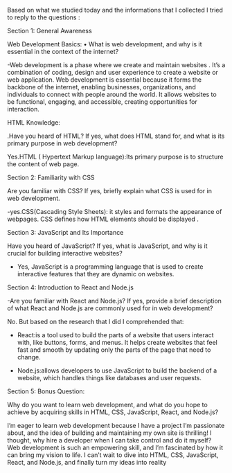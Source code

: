 Based on what we studied today and the informations that I collected I tried to reply to the questions :

Section 1: General Awareness

Web Development Basics:
• What is web development, and why is it essential in the context of the internet?

-Web development is a phase where we create and maintain websites . It’s a combination of coding, design and user experience to create a website or web application.
Web development is essential because it forms the backbone of the internet, enabling businesses, organizations, and individuals to connect with people around the world. It allows websites to be functional, engaging, and accessible, creating opportunities for interaction.

HTML Knowledge:

.Have you heard of HTML? If yes, what does HTML stand for, and what is its primary purpose in web development?

Yes.HTML ( Hypertext Markup language):Its primary purpose is to structure the content of web page.

Section 2: Familiarity with CSS

Are you familiar with CSS? If yes, briefly explain what CSS is used for in web development.

-yes.CSS(Cascading Style Sheets): it styles and formats the appearance of webpages. CSS defines how HTML elements should be displayed .

Section 3: JavaScript and Its Importance

Have you heard of JavaScript? If yes, what is JavaScript, and why is it crucial for building interactive websites?

- Yes, JavaScript is a programming language that is used to create interactive features that they are dynamic on websites.

Section 4: Introduction to React and Node.js

-Are you familiar with React and Node.js? If yes, provide a brief description of what React and Node.js are commonly used for in web development?

No. But based on the research that I did I comprehended that:

- React:is a tool used to build the parts of a website that users interact with, like buttons, forms, and menus. It helps create websites that feel fast and smooth by updating only the parts of the page that need to change.

- Node.js:allows developers to use JavaScript to build the backend of a website, which handles things like databases and user requests.

Section 5: Bonus Question:

Why do you want to learn web development, and what do you hope to achieve by acquiring skills in HTML, CSS, JavaScript, React, and Node.js?

I’m eager to learn web development because I have a project I’m passionate about, and the idea of building and maintaining my own site is thrilling! I thought, why hire a developer when I can take control and do it myself? Web development is such an empowering skill, and I’m fascinated by how it can bring my vision to life. I can’t wait to dive into HTML, CSS, JavaScript, React, and Node.js, and finally turn my ideas into reality
